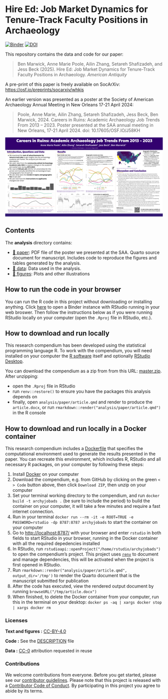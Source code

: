 
<!-- README.md is generated from README.Rmd. Please edit that file -->

# Hire Ed: Job Market Dynamics for Tenure-Track Faculty Positions in Archaeology

[![Binder](https://mybinder.org/badge_logo.svg)](https://mybinder.org/v2/gh/benmarwick/archyjobads/main?urlpath=rstudio)
[![DOI](https://zenodo.org/badge/DOI/10.5281/zenodo.15847809.svg)](https://doi.org/10.5281/zenodo.15847809)

This repository contains the data and code for our paper:

> Ben Marwick, Anne Marie Poole, Ailin Zhang, Setareh Shafizadeh, and
> Jess Beck (2025). Hire Ed: Job Market Dynamics for Tenure-Track
> Faculty Positions in Archaeology. *American Antiquity*

A pre-print of this paper is freely available on SocArXiv:
<https://osf.io/preprints/socarxiv/whkjs>

An earlier version was presented as a poster at the Society of American
Archaeology Annual Meeting in New Orleans 17-21 April 2024:

> Poole, Anne Marie, Ailin Zhang, Setareh Shafizadeh, Jess Beck, Ben
> Marwick, 2024. Careers in Ruins: Academic Archaeology Job Trends From
> 2013 – 2023. Poster presented at the SAA annual meeting in New
> Orleans, 17-21 April 2024. doi: 10.17605/OSF.IO/J58KH

![](README-fig-001.png)

## Contents

The **analysis** directory contains:

- [:file_folder: paper](/analysis/paper): PDF file of the poster we
  presented at the SAA. Quarto source document for manuscript. Includes
  code to reproduce the figures and tables generated by the analysis.
- [:file_folder: data](/analysis/data): Data used in the analysis.
- [:file_folder: figures](/analysis/figures): Plots and other
  illustrations

## How to run the code in your browser

You can run the R code in this project without downloading or installing
anything. Click
[here](https://mybinder.org/v2/gh/benmarwick/archyjobads/main?urlpath=rstudio)
to open a Binder instance with RStudio running in your web broswer. Then
follow the instructions below as if you were running RStudio locally on
your computer (open the `.Rproj` file in RStudio, etc.).

## How to download and run locally

This research compendium has been developed using the statistical
programming language R. To work with the compendium, you will need
installed on your computer the [R
software](https://cloud.r-project.org/) itself and optionally [RStudio
Desktop](https://rstudio.com/products/rstudio/download/).

You can download the compendium as a zip from from this URL:
[master.zip](/archive/master.zip). After unzipping:  
- open the `.Rproj` file in RStudio  
- run `renv::restore()` to ensure you have the packages this analysis
depends on  
- finally, open `analysis/paper/article.qmd` and render to produce the
`article.docx`, or run `rmarkdown::render("analysis/paper/article.qmd")`
in the R console

## How to download and run locally in a Docker container

This research compendium includes a [Dockerfile](Dockerfile) that
specifies the computational environment used to generate the results
presented in the paper. You can recreate this environment, which
includes R, RStudio and all necessary R packages, on your computer by
following these steps:

1.  Install [Docker](https://www.docker.com/get-started/) on your
    computer
2.  Download the compendium, e.g. from GitHub by clicking on the green
    `< > Code` button above, then click `Download ZIP`, then unzip on
    your computer
3.  Set your terminal working directory to the compendium, and run
    `docker build -t archyjobads .` (be sure to include the period) to
    build the container on your computer, it will take a few minutes and
    require a fast internet connection.
4.  Run in your terminal
    `docker run --rm -it -e ROOT=TRUE -e PASSWORD=rstudio -dp 8787:8787 archyjobads`
    to start the container on your computer
5.  Go to <http://localhost:8787/> with your browser and enter `rstudio`
    in both fields to start RStudio in your browser, running in the
    Docker container with all the required depedencies installed
6.  In RStudio, run
    `rstudioapi::openProject("/home/rstudio/archyjobads")` to open the
    compendium’s project. This project uses
    [`renv`](https://rstudio.github.io/renv/) to document and manage
    dependencies, this will be activated when the project is first
    opened in RStudio.
7.  Run
    `rmarkdown::render("analysis/paper/article.qmd", output_dir='/tmp')`
    to render the Quarto document that is the manuscript submitted for
    publication
8.  After the code has executed, view the rendered output document by
    running `browseURL("/tmp/article.docx")`
9.  When finished, to delete the Docker container from your computer,
    run this in the terminal on your desktop:
    `docker ps -aq | xargs docker stop | xargs docker rm`

### Licenses

**Text and figures :**
[CC-BY-4.0](http://creativecommons.org/licenses/by/4.0/)

**Code :** See the [DESCRIPTION](DESCRIPTION) file

**Data :** [CC-0](http://creativecommons.org/publicdomain/zero/1.0/)
attribution requested in reuse

### Contributions

We welcome contributions from everyone. Before you get started, please
see our [contributor guidelines](CONTRIBUTING.md). Please note that this
project is released with a [Contributor Code of Conduct](CONDUCT.md). By
participating in this project you agree to abide by its terms.

